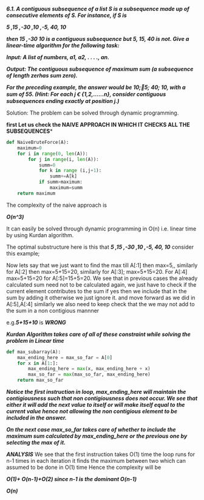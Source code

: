 ***6.1. A contiguous subsequence of a list S is a subsequence made up of consecutive elements of S. For
instance, if S is***

***5 ,15 ,-30 ,10 ,-5, 40, 10***

***then 15 ,-30 10 is a contiguous subsequence but 5, 15, 40 is not. Give a linear-time algorithm for
the following task:***


***Input: A list of numbers, a1, a2, . . . ., an.***


***Output: The contiguous subsequence of maximum sum (a subsequence of length zerhas sum zero).***


***For the preceding example, the answer would be 10;􀀀5; 40; 10, with a sum of 55.
(Hint: For each j Ꞓ {1,2,……n}, consider contiguous subsequences ending exactly at position j.)***




Solution: The problem can be solved through dynamic programming.

**first Let us check the NAIVE APPROACH IN WHICH IT CHECKS ALL THE SUBSEQUENCES***
```py
def NaiveBruteForce(A):
	maximum=0
	for i in range(0, len(A)):
		for j in range(i, len(A)):
			summ=0
			for k in range (i,j+1):
				summ+=A[k]
			if summ>maximum:
				maximum=summ
	return maximum
```
The complexity of the naive approach is 

***O(n^3)***


It can easily be solved through dynamic programming in O(n) i.e. linear time by using Kurdan algorithm.

The optimal substructure here is this that ***5 ,15 ,-30 ,10 ,-5, 40, 10*** consider this example;


Now lets say that we just want to find the max till A[:1] then max=5,, similarly for A[:2] then max=5+15=20, 
similarly for A[:3]; max=5+15=20. For A[:4] max=5+15=20 for A[:5]=15+5=20. We see that in previous cases the already calculated sum need not to be calculated again, we just have to check if the current element contributes to the sum if yes then we 
include that in the sum by adding it otherwise we just ignore it. and move forward as we did in A[:5],A[:4]
similarly we also need to keep check that the we may not add to the sum in a non contigious mannner 

e.g.***5+15+10*** is ***WRONG***

***Kurdan Algorithm takes care of all of these constraint while solving the problem in Linear time*** 


```py
def max_subarray(A):
    max_ending_here = max_so_far = A[0]
    for x in A[1:]:
        max_ending_here = max(x, max_ending_here + x)
        max_so_far = max(max_so_far, max_ending_here)
    return max_so_far

```


***Notice the first instruction in loop, max_ending_here will maintain the contigiousness such that non contigiousness does not 
occur. We see that either it will add the next value to itself or will make itself equal to the current value hence not allowing the non contigious element to be included in the answer.***

***On the next case max_so_far takes care of whether to include the maximum sum calculated by max_ending_here or the previous one by selecting the max of it.***


***ANALYSIS***
We see that the first instruction takes O(1) time
the loop runs for n-1 times 
in each iteration it finds the maximum between two which can assumed to be done in O(1) time
Hence the complexity will be 


***O(1)+ O(n-1)+O(2)
since n-1 is the dominant
O(n-1)***


***O(n)***


